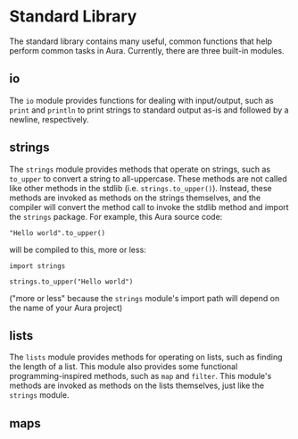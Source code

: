 # Standard Library

The standard library contains many useful, common functions that help perform common tasks in Aura. Currently, there are three built-in modules.

## io
The `io` module provides functions for dealing with input/output, such as `print` and `println` to print strings to standard output as-is and followed by a newline, respectively.

## strings
The `strings` module provides methods that operate on strings, such as `to_upper` to convert a string to all-uppercase. These methods are not called like other methods in the stdlib (i.e. `strings.to_upper()`). Instead, these methods are invoked as methods on the strings themselves, and the compiler will convert the method call to invoke the stdlib method and import the `strings` package. For example, this Aura source code:
```
"Hello world".to_upper()
```
will be compiled to this, more or less:
```
import strings

strings.to_upper("Hello world")
```
("more or less" because the `strings` module's import path will depend on the name of your Aura project)

## lists
The `lists` module provides methods for operating on lists, such as finding the length of a list. This module also provides some functional programming-inspired methods, such as `map` and `filter`. This module's methods are invoked as methods on the lists themselves, just like the `strings` module.

## maps
